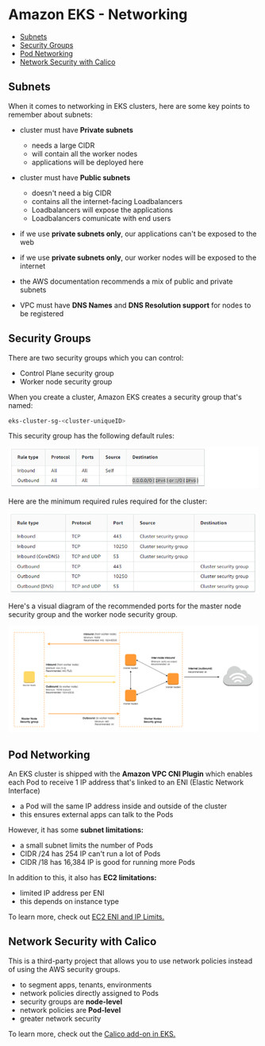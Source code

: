 
# Amazon EKS - Networking 


- [Subnets](#subnets)
- [Security Groups](#security-groups)
- [Pod Networking](#pod-networking)
- [Network Security with Calico](#network-security-with-calico)


## Subnets 

When it comes to networking in EKS clusters, here are some key points to remember about subnets:

- cluster must have **Private subnets**
    - needs a large CIDR 
    - will contain all the worker nodes
    - applications will be deployed here 

- cluster must have **Public subnets**
    - doesn't need a big CIDR
    - contains all the internet-facing Loadbalancers
    - Loadbalancers will expose the applications
    - Loadbalancers comunicate with end users

- if we use **private subnets only**, our applications can't be exposed to the web

- if we use **private subnets only**, our worker nodes will be exposed to the internet

- the AWS documentation recommends a mix of public and private subnets 

- VPC must have **DNS Names** and **DNS Resolution support** for nodes to be registered 

## Security Groups 

There are two security groups which you can control:

- Control Plane security group 
- Worker node security group

When you create a cluster, Amazon EKS creates a security group that's named:

```bash
eks-cluster-sg-<cluster-uniqueID>
```

This security group has the following default rules:


![](../../Images/kubebasicssgdefaultrules.png)  

Here are the minimum required rules required for the cluster:

![](../../Images/kubebasicsminimumrules.png)  


Here's a visual diagram of the recommended ports for the master node security group and the worker node security group.

<p align=center>
<img src="../../Images/eks-security-groups.png">
</p>


## Pod Networking

An EKS cluster is shipped with the **Amazon VPC CNI Plugin** which enables each Pod to receive 1 IP address that's linked to an ENI (Elastic Network Interface)

- a Pod will the same IP address inside and outside of the cluster
- this ensures external apps can talk to the Pods

However, it has some **subnet limitations:**

- a small subnet limits the number of Pods
- CIDR /24 has 254 IP can't run a lot of Pods
- CIDR /18 has 16,384 IP is good for running more Pods

In addition to this, it also has **EC2 limitations:**

- limited IP address per ENI 
- this depends on instance type

To learn more, check out [EC2 ENI and IP Limits.](https://docs.aws.amazon.com/AWSEC2/latest/UserGuide/using-eni.html#AvailableIpPerENI)


## Network Security with Calico

This is a third-party project that allows you to use network policies instead of using the AWS security groups.

- to segment apps, tenants, environments
- network policies directly assigned to Pods
- security groups are **node-level**
- network policies are **Pod-level**
- greater network security

To learn more, check out the [Calico add-on in EKS.](https://docs.aws.amazon.com/eks/latest/userguide/calico.html)